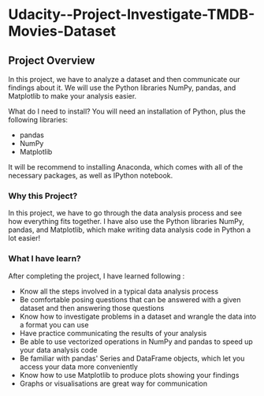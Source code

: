 # Udacity--Project-Investigate-TMDB-Movies-Dataset

## Project Overview
In this project, we have to analyze a dataset and then communicate our findings about it.
We will use the Python libraries NumPy, pandas, and Matplotlib to make your analysis easier.

What do I need to install?
You will need an installation of Python, plus the following libraries:
* pandas
* NumPy
* Matplotlib


It will be recommend to installing Anaconda, which comes with all of the necessary packages, as well as IPython notebook.


### Why this Project?
In this project, we have to go through the data analysis process and see how everything fits together.
I have also use the Python libraries NumPy, pandas, and Matplotlib, which make writing data analysis code in Python a lot easier! 

### What I have learn?
After completing the project, I have learned following :

* Know all the steps involved in a typical data analysis process
* Be comfortable posing questions that can be answered with a given dataset and then answering those questions
* Know how to investigate problems in a dataset and wrangle the data into a format you can use
* Have practice communicating the results of your analysis
* Be able to use vectorized operations in NumPy and pandas to speed up your data analysis code
* Be familiar with pandas' Series and DataFrame objects, which let you access your data more conveniently
* Know how to use Matplotlib to produce plots showing your findings
* Graphs or visualisations are great way for communication
